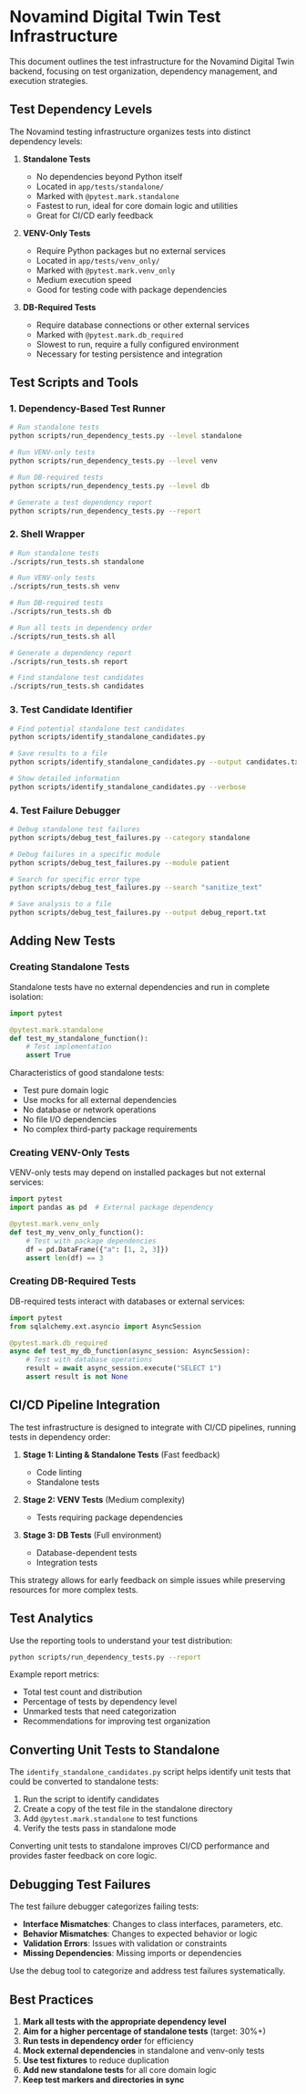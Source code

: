 # Novamind Digital Twin Test Infrastructure

This document outlines the test infrastructure for the Novamind Digital Twin backend, focusing on test organization, dependency management, and execution strategies.

## Test Dependency Levels

The Novamind testing infrastructure organizes tests into distinct dependency levels:

1. **Standalone Tests** 
   - No dependencies beyond Python itself
   - Located in `app/tests/standalone/`
   - Marked with `@pytest.mark.standalone`
   - Fastest to run, ideal for core domain logic and utilities
   - Great for CI/CD early feedback

2. **VENV-Only Tests**
   - Require Python packages but no external services
   - Located in `app/tests/venv_only/`
   - Marked with `@pytest.mark.venv_only`
   - Medium execution speed
   - Good for testing code with package dependencies

3. **DB-Required Tests**
   - Require database connections or other external services
   - Marked with `@pytest.mark.db_required`
   - Slowest to run, require a fully configured environment
   - Necessary for testing persistence and integration

## Test Scripts and Tools

### 1. Dependency-Based Test Runner

```bash
# Run standalone tests
python scripts/run_dependency_tests.py --level standalone

# Run VENV-only tests  
python scripts/run_dependency_tests.py --level venv

# Run DB-required tests
python scripts/run_dependency_tests.py --level db

# Generate a test dependency report
python scripts/run_dependency_tests.py --report
```

### 2. Shell Wrapper

```bash
# Run standalone tests
./scripts/run_tests.sh standalone

# Run VENV-only tests
./scripts/run_tests.sh venv  

# Run DB-required tests 
./scripts/run_tests.sh db

# Run all tests in dependency order
./scripts/run_tests.sh all

# Generate a dependency report
./scripts/run_tests.sh report

# Find standalone test candidates
./scripts/run_tests.sh candidates
```

### 3. Test Candidate Identifier

```bash
# Find potential standalone test candidates
python scripts/identify_standalone_candidates.py

# Save results to a file
python scripts/identify_standalone_candidates.py --output candidates.txt

# Show detailed information
python scripts/identify_standalone_candidates.py --verbose
```

### 4. Test Failure Debugger

```bash
# Debug standalone test failures
python scripts/debug_test_failures.py --category standalone

# Debug failures in a specific module
python scripts/debug_test_failures.py --module patient

# Search for specific error type
python scripts/debug_test_failures.py --search "sanitize_text"

# Save analysis to a file
python scripts/debug_test_failures.py --output debug_report.txt
```

## Adding New Tests

### Creating Standalone Tests

Standalone tests have no external dependencies and run in complete isolation:

```python
import pytest

@pytest.mark.standalone
def test_my_standalone_function():
    # Test implementation
    assert True
```

Characteristics of good standalone tests:
- Test pure domain logic
- Use mocks for all external dependencies
- No database or network operations
- No file I/O dependencies
- No complex third-party package requirements

### Creating VENV-Only Tests

VENV-only tests may depend on installed packages but not external services:

```python
import pytest
import pandas as pd  # External package dependency

@pytest.mark.venv_only
def test_my_venv_only_function():
    # Test with package dependencies
    df = pd.DataFrame({"a": [1, 2, 3]})
    assert len(df) == 3
```

### Creating DB-Required Tests

DB-required tests interact with databases or external services:

```python
import pytest
from sqlalchemy.ext.asyncio import AsyncSession

@pytest.mark.db_required
async def test_my_db_function(async_session: AsyncSession):
    # Test with database operations
    result = await async_session.execute("SELECT 1")
    assert result is not None
```

## CI/CD Pipeline Integration

The test infrastructure is designed to integrate with CI/CD pipelines, running tests in dependency order:

1. **Stage 1: Linting & Standalone Tests** (Fast feedback)
   - Code linting
   - Standalone tests

2. **Stage 2: VENV Tests** (Medium complexity)
   - Tests requiring package dependencies

3. **Stage 3: DB Tests** (Full environment)
   - Database-dependent tests
   - Integration tests

This strategy allows for early feedback on simple issues while preserving resources for more complex tests.

## Test Analytics

Use the reporting tools to understand your test distribution:

```bash
python scripts/run_dependency_tests.py --report
```

Example report metrics:
- Total test count and distribution
- Percentage of tests by dependency level
- Unmarked tests that need categorization
- Recommendations for improving test organization

## Converting Unit Tests to Standalone

The `identify_standalone_candidates.py` script helps identify unit tests that could be converted to standalone tests:

1. Run the script to identify candidates
2. Create a copy of the test file in the standalone directory
3. Add `@pytest.mark.standalone` to test functions
4. Verify the tests pass in standalone mode

Converting unit tests to standalone improves CI/CD performance and provides faster feedback on core logic.

## Debugging Test Failures

The test failure debugger categorizes failing tests:

- **Interface Mismatches**: Changes to class interfaces, parameters, etc.
- **Behavior Mismatches**: Changes to expected behavior or logic
- **Validation Errors**: Issues with validation or constraints
- **Missing Dependencies**: Missing imports or dependencies

Use the debug tool to categorize and address test failures systematically.

## Best Practices

1. **Mark all tests with the appropriate dependency level**
2. **Aim for a higher percentage of standalone tests** (target: 30%+)
3. **Run tests in dependency order** for efficiency
4. **Mock external dependencies** in standalone and venv-only tests
5. **Use test fixtures** to reduce duplication
6. **Add new standalone tests** for all core domain logic
7. **Keep test markers and directories in sync**
